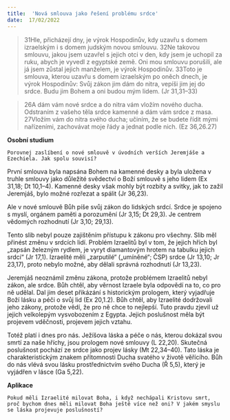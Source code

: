 ```yaml
---
title:  'Nová smlouva jako řešení problému srdce'
date:  17/02/2022
---
```


> <p></p>
> 31Hle, přicházejí dny, je výrok Hospodinův, kdy uzavřu s domem izraelským i s domem judským novou smlouvu. 32Ne takovou smlouvu, jakou jsem uzavřel s jejich otci v den, kdy jsem je uchopil za ruku, abych je vyvedl z egyptské země. Oni mou smlouvu porušili, ale já jsem zůstal jejich manželem, je výrok Hospodinův. 33Toto je smlouva, kterou uzavřu s domem izraelským po oněch dnech, je výrok Hospodinův: Svůj zákon jim dám do nitra, vepíši jim jej do srdce. Budu jim Bohem a oni budou mým lidem. (Jr 31,31–33)

> <p></p>
> 26A dám vám nové srdce a do nitra vám vložím nového ducha. Odstraním z vašeho těla srdce kamenné a dám vám srdce z masa. 27Vložím vám do nitra svého ducha; učiním, že se budete řídit mými nařízeními, zachovávat moje řády a jednat podle nich. (Ez 36,26.27)

**Osobní studium**

`Porovnej zaslíbení o nové smlouvě v úvodních verších Jeremjáše a Ezechiela. Jak spolu souvisí?`

První smlouva byla napsána Bohem na kamenné desky a byla uložena v truhle smlouvy jako důležité svědectví o Boží smlouvě s jeho lidem (Ex 31,18; Dt 10,1–4). Kamenné desky však mohly být rozbity a svitky, jak to zažil Jeremjáš, bylo možné rozřezat a spálit (Jr 36,23).

Ale v nové smlouvě Bůh píše svůj zákon do lidských srdcí. Srdce je spojeno s myslí, orgánem paměti a porozumění (Jr 3,15; Dt 29,3). Je centrem vědomých rozhodnutí (Jr 3,10; 29,13).

Tento slib nebyl pouze zajištěním přístupu k zákonu pro všechny. Slib měl přinést změnu v srdcích lidí. Problém Izraelitů byl v tom, že jejich hřích byl „zapsán železným rydlem, je vyryt diamantovým hrotem na tabulku jejich srdcí“ (Jr 17,1). Izraelité měli „zarputilé“ („umíněné“; ČSP) srdce (Jr 13,10; Jr 23,17), proto nebylo možné, aby dělali správná rozhodnutí (Jr 13,23).

Jeremjáš neoznámil změnu zákona, protože problémem Izraelitů nebyl zákon, ale srdce. Bůh chtěl, aby věrnost Izraele byla odpovědí na to, co pro ně udělal. Dal jim deset přikázání s historickým prologem, který vyjadřuje Boží lásku a péči o svůj lid (Ex 20,1.2). Bůh chtěl, aby Izraelité dodržovali jeho zákony, protože vědí, že pro ně chce to nejlepší. Tuto pravdu zjevil už jejich velkolepým vysvobozením z Egypta. Jejich poslušnost měla být projevem vděčnosti, projevem jejich vztahu.

Totéž platí i dnes pro nás. Ježíšova láska a péče o nás, kterou dokázal svou smrtí za naše hříchy, jsou prologem nové smlouvy (L 22,20). Skutečná poslušnost pochází ze srdce jako projev lásky (Mt 22,34–40). Tato láska je charakteristickým znakem přítomnosti Ducha svatého v životě věřícího. Bůh do nás vlévá svou lásku prostřednictvím svého Ducha (Ř 5,5), který je vyjádřen v lásce (Ga 5,22).

**Aplikace**

`Pokud měli Izraelité milovat Boha, i když nechápali Kristovu smrt, proč bychom dnes měli milovat Boha ještě více než oni? V jakém smyslu se láska projevuje poslušností?`